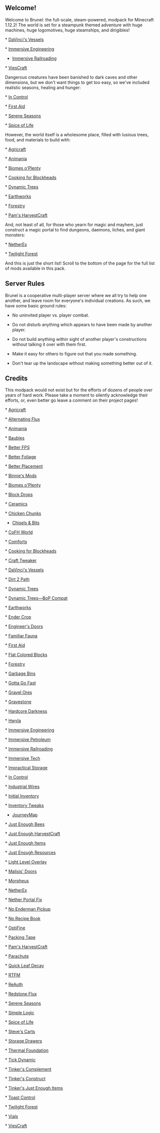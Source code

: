 ## Welcome!

Welcome to Brunel: the full-scale, steam-powered, modpack for Minecraft 1.12.2!
The world is set for a steampunk themed adventure with huge machines, huge
logomotives, huge steamships, and dirigibles!

* [DaVinci's Vessels](https://minecraft.curseforge.com/projects/davincis-vessels)

* [Immersive Engineering](https://minecraft.curseforge.com/projects/immersive-engineering)

* [Immersive Railroading](https://minecraft.curseforge.com/projects/immersive-railroading)

* [ViesCraft](https://minecraft.curseforge.com/projects/viescraft-airships)

Dangerous creatures have been banished to dark caves and other dimensions, but
we don't want things to get too easy, so we've included realistic seasons,
healing and hunger:


* [In Control](https://minecraft.curseforge.com/projects/in-control)

* [First Aid](https://minecraft.curseforge.com/projects/first-aid)

* [Serene Seasons](https://minecraft.curseforge.com/projects/serene-seasons)

* [Spice of Life](https://minecraft.curseforge.com/projects/the-spice-of-life)

However, the world itself is a wholesome place, filled with lusious trees,
food, and materials to build with:


* [Agricraft](https://minecraft.curseforge.com/projects/agricraft)

* [Animania](https://minecraft.curseforge.com/projects/animania)

* [Biomes o'Plenty](https://minecraft.curseforge.com/projects/biomes-o-plenty)

* [Cooking for Blockheads](https://minecraft.curseforge.com/projects/cooking-for-blockheads)

* [Dynamic Trees](https://minecraft.curseforge.com/projects/dynamictrees)

* [Earthworks](https://minecraft.curseforge.com/projects/earthworks)

* [Forestry](https://minecraft.curseforge.com/projects/forestry)

* [Pam's HarvestCraft](https://minecraft.curseforge.com/projects/pams-harvestcraft)

And, not least of all, for those who yearn for magic and mayhem, just construct
a magic portal to find dungeons, daemons, liches, and giant monsters:


* [NetherEx](https://minecraft.curseforge.com/projects/netherex)

* [Twilight Forest](https://minecraft.curseforge.com/projects/the-twilight-forest)

And this is just the short list! Scroll to the bottom of the page for the full
list of mods available in this pack.

## Server Rules

Brunel is a cooperative multi-player server where we all try to help one
another, and leave room for everyone's individual creations. As such, we have
some basic ground rules:


* No uninvited player vs. player combat.

* Do not disturb anything which appears
  to have been made by another player.

* Do not build anything within sight of
  another player's constructions without
  talking it over with them first.

* Make it easy for others to figure out
  that you made something.

* Don't tear up the landscape without
  making something better out of it.

## Credits

This modpack would not exist but for the efforts of dozens of people over years
of hard work. Please take a moment to silently acknowledge their efforts, or,
even better go leave a comment on their project pages!


* [Agricraft](https://minecraft.curseforge.com/projects/agricraft)

* [Alternating Flux](https://minecraft.curseforge.com/projects/alternating-flux)

* [Animania](https://minecraft.curseforge.com/projects/animania)

* [Baubles](https://minecraft.curseforge.com/projects/baubles)

* [Better FPS](https://minecraft.curseforge.com/projects/betterfps)

* [Better Foliage](https://minecraft.curseforge.com/projects/better-foliage)

* [Better Placement](https://minecraft.curseforge.com/projects/better-placement)

* [Binnie's Mods](https://minecraft.curseforge.com/projects/binnies-mods)

* [Biomes o'Plenty](https://minecraft.curseforge.com/projects/biomes-o-plenty)

* [Block Drops](https://minecraft.curseforge.com/projects/block-drops-jei-addon)

* [Ceramics](https://minecraft.curseforge.com/projects/ceramics)

* [Chicken Chunks](https://minecraft.curseforge.com/projects/chicken-chunks-1-8)

* [Chisels & Bits](https://minecraft.curseforge.com/projects/chisels-bits)

* [CoFH World](https://minecraft.curseforge.com/projects/cofh-world)

* [Comforts](https://minecraft.curseforge.com/projects/comforts)

* [Cooking for Blockheads](https://minecraft.curseforge.com/projects/cooking-for-blockheads)

* [Craft Tweaker](https://minecraft.curseforge.com/projects/crafttweaker)

* [DaVinci's Vessels](https://minecraft.curseforge.com/projects/davincis-vessels)

* [Dirt 2 Path](https://minecraft.curseforge.com/projects/dirt2path)

* [Dynamic Trees](https://minecraft.curseforge.com/projects/dynamictrees)

* [Dynamic Trees—BoP Compat](https://minecraft.curseforge.com/projects/dtbop)

* [Earthworks](https://minecraft.curseforge.com/projects/earthworks)

* [Ender Crop](https://minecraft.curseforge.com/projects/ender-crop)

* [Engineer's Doors](https://minecraft.curseforge.com/projects/engineers-doors)

* [Familiar Fauna](https://minecraft.curseforge.com/projects/familiar-fauna)

* [First Aid](https://minecraft.curseforge.com/projects/first-aid)

* [Flat Colored Blocks](https://minecraft.curseforge.com/projects/flat-colored-blocks)

* [Forestry](https://minecraft.curseforge.com/projects/forestry)

* [Garbage Bins](https://minecraft.curseforge.com/projects/trashcans-reborn)

* [Gotta Go Fast](https://minecraft.curseforge.com/projects/gotta-go-fast)

* [Gravel Ores](https://minecraft.curseforge.com/projects/simple-gravel-ores)

* [Gravestone](https://minecraft.curseforge.com/projects/gravestone-mod)

* [Hardcore Darkness](https://minecraft.curseforge.com/projects/hardcore-darkness)

* [Hwyla](https://minecraft.curseforge.com/projects/hwyla)

* [Immersive Engineering](https://minecraft.curseforge.com/projects/immersive-engineering)

* [Immersive Petroleum](https://minecraft.curseforge.com/projects/immersive-petroleum)

* [Immersive Railroading](https://minecraft.curseforge.com/projects/immersive-railroading)

* [Immersive Tech](https://minecraft.curseforge.com/projects/immersive-tech)

* [Impractical Storage](https://minecraft.curseforge.com/projects/impractical-storage)

* [In Control](https://minecraft.curseforge.com/projects/in-control)

* [Industrial Wires](https://minecraft.curseforge.com/projects/industrial-wires)

* [Initial Inventory](https://minecraft.curseforge.com/projects/initial-inventory)

* [Inventory Tweaks](https://minecraft.curseforge.com/projects/inventory-tweaks)

* [JourneyMap](https://minecraft.curseforge.com/projects/journeymap)

* [Just Enough Bees](https://minecraft.curseforge.com/projects/just-enough-forestry-bees-jefb)

* [Just Enough HarvestCraft](https://minecraft.curseforge.com/projects/just-enough-harvestcraft)

* [Just Enough Items](https://minecraft.curseforge.com/projects/jei)

* [Just Enough Resources](https://minecraft.curseforge.com/projects/just-enough-resources-jer)

* [Light Level Overlay](https://minecraft.curseforge.com/projects/light-level-overlay-reloaded)

* [Malisis' Doors](https://minecraft.curseforge.com/projects/malisisdoors)

* [Morpheus](https://minecraft.curseforge.com/projects/morpheus)

* [NetherEx](https://minecraft.curseforge.com/projects/netherex)

* [Nether Portal Fix](https://minecraft.curseforge.com/projects/netherportalfix)

* [No Enderman Pickup](https://minecraft.curseforge.com/projects/no-enderman-pickup)

* [No Recipe Book](https://minecraft.curseforge.com/projects/no-recipe-book)

* [OptiFine](https://www.optifine.net/home)

* [Packing Tape](https://minecraft.curseforge.com/projects/packing-tape)

* [Pam's HarvestCraft](https://minecraft.curseforge.com/projects/pams-harvestcraft)

* [Parachute](https://minecraft.curseforge.com/projects/parachutemod)

* [Quick Leaf Decay](https://minecraft.curseforge.com/projects/quick-leaf-decay)

* [RTFM](https://minecraft.curseforge.com/projects/rtfm)

* [ReAuth](https://minecraft.curseforge.com/projects/reauth)

* [Redstone Flux](https://minecraft.curseforge.com/projects/redstone-flux)

* [Serene Seasons](https://minecraft.curseforge.com/projects/serene-seasons)

* [Simple Logic](https://minecraft.curseforge.com/projects/basic-logic)

* [Spice of Life](https://minecraft.curseforge.com/projects/the-spice-of-life)

* [Steve's Carts](https://minecraft.curseforge.com/projects/steves-carts-reborn)

* [Storage Drawers](https://minecraft.curseforge.com/projects/storage-drawers)

* [Thermal Foundation](https://minecraft.curseforge.com/projects/thermal-foundation)

* [Tick Dynamic](https://minecraft.curseforge.com/projects/tick-dynamic)

* [Tinker's Complement](https://minecraft.curseforge.com/projects/tinkers-complement)

* [Tinker's Construct](https://minecraft.curseforge.com/projects/tinkers-construct)

* [Tinker's Just Enough Items](https://minecraft.curseforge.com/projects/tinkers-jei)

* [Toast Control](https://minecraft.curseforge.com/projects/toast-control)

* [Twilight Forest](https://minecraft.curseforge.com/projects/the-twilight-forest)

* [Vials](https://minecraft.curseforge.com/projects/vials)

* [ViesCraft](https://minecraft.curseforge.com/projects/viescraft-airships)
